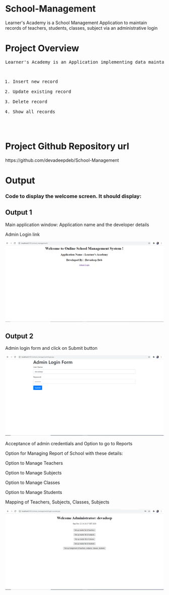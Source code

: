 # School-Management
Learner's Academy is a School Management Application to maintain records of teachers, students, classes, subject via an administrative login
<h1>Project Overview</h1>
<pre>
Learner's Academy is an Application implementing data maintaining features and 4 operations for all 4 tables (teacher, student, clas, subject)

1) Insert new record
2) Update existing record
3) Delete record
4) Show all records
</pre>
<h1>Project Github Repository url</h1>
https://github.com/devadeepdeb/School-Management
<h1>Output</h1>
<h3>Code to display the welcome screen. It should display:</h3>
<h2>Output 1</h2>
<p>Main application window: Application name and the developer details</p>
<p>Admin Login link</p>
<img src="Images/1.PNG">
<h2>Output 2</h2>
<p>Admin login form and click on Submit button</p>
<img src="Images/2.PNG">
<p>Acceptance of admin credentials and Option to go to Reports</p>
<p>Option for Managing Report of School with these details:</p>
<p>Option to Manage Teachers</p>
<p>Option to Manage Subjects</p>
<p>Option to Manage Classes</p>
<p>Option to Manage Students</p>
<p>Mapping of Teachers, Subjects, Classes, Subjects</p>
<img src="Images/3.PNG">